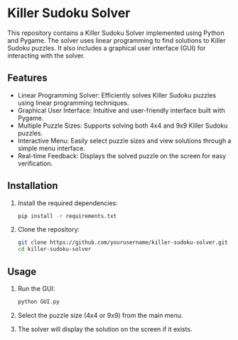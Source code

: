# Killer Sudoku Solver

This repository contains a Killer Sudoku Solver implemented using Python and Pygame. The solver uses linear programming to find solutions to Killer Sudoku puzzles. It also includes a graphical user interface (GUI) for interacting with the solver.

## Features

- Linear Programming Solver: Efficiently solves Killer Sudoku puzzles using linear programming techniques.
- Graphical User Interface: Intuitive and user-friendly interface built with Pygame.
- Multiple Puzzle Sizes: Supports solving both 4x4 and 9x9 Killer Sudoku puzzles.
- Interactive Menu: Easily select puzzle sizes and view solutions through a simple menu interface.
- Real-time Feedback: Displays the solved puzzle on the screen for easy verification.

## Installation

1. Install the required dependencies:
    ```bash
    pip install -r requirements.txt

2. Clone the repository:
   ```bash
   git clone https://github.com/yourusername/killer-sudoku-solver.git
   cd killer-sudoku-solver

## Usage
1. Run the GUI:
    ```bash
    python GUI.py

2. Select the puzzle size (4x4 or 9x9) from the main menu.

3. The solver will display the solution on the screen if it exists.